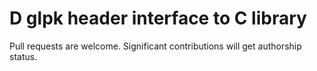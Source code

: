 # D glpk header interface to C library

Pull requests are welcome. Significant contributions will get authorship status.